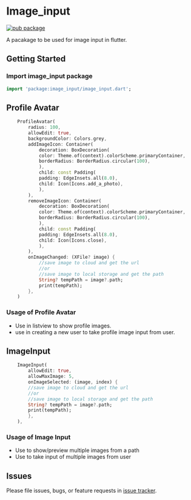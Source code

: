 # Image_input

[![pub package](https://img.shields.io/pub/v/image_input.svg)](https://pub.dev/packages/image_input)

A pacakage to be used for image input in flutter.

<!-- ![image_input_example](./video/image_input.gif/?raw=true) -->

## Getting Started

### Import image_input package

```dart
import 'package:image_input/image_input.dart';
```

## Profile Avatar

```dart
    ProfileAvatar(
        radius: 100,
        allowEdit: true,
        backgroundColor: Colors.grey,
        addImageIcon: Container(
            decoration: BoxDecoration(
            color: Theme.of(context).colorScheme.primaryContainer,
            borderRadius: BorderRadius.circular(100),
            ),
            child: const Padding(
            padding: EdgeInsets.all(8.0),
            child: Icon(Icons.add_a_photo),
            ),
        ),
        removeImageIcon: Container(
            decoration: BoxDecoration(
            color: Theme.of(context).colorScheme.primaryContainer,
            borderRadius: BorderRadius.circular(100),
            ),
            child: const Padding(
            padding: EdgeInsets.all(8.0),
            child: Icon(Icons.close),
            ),
        ),
        onImageChanged: (XFile? image) {
            //save image to cloud and get the url
            //or
            //save image to local storage and get the path
            String? tempPath = image?.path;
            print(tempPath);
        },
    )
```

### Usage of Profile Avatar

- Use in listview to show profile images.
- use in creating a new user to take profile image input from user.

## ImageInput

```dart
    ImageInput(
        allowEdit: true,
        allowMaxImage: 5,
        onImageSelected: (image, index) {
        //save image to cloud and get the url
        //or
        //save image to local storage and get the path
        String? tempPath = image?.path;
        print(tempPath);
        },
    ),
```

### Usage of Image Input

- Use to show/preview multiple images from a path
- Use to take input of multiple images from user

## Issues

Please file issues, bugs, or feature requests in [issue tracker](https://github.com/aakash-pamnani/image_input/issues).
